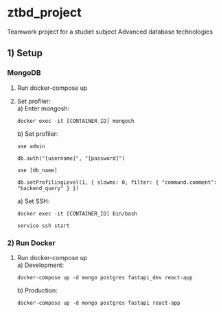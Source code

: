 # ztbd_project

Teamwork project for a studiet subject Advanced database technologies 

## 1) Setup
### MongoDB
1. Run docker-compose up
2. Set profiler:<br>
    a) Enter mongosh:
    ```
    docker exec -it [CONTAINER_ID] mongosh
    ```
    b) Set profiler:<br>
    ```
    use admin
    ```
    ```
    db.auth("[username]", "[password]")
    ```
    ```
    use [db_name]
    ```
    ```
    db.setProfilingLevel(1, { slowms: 0, filter: { "command.comment": "backend_query" } })
    ```

   a) Set SSH:
    ```
    docker exec -it [CONTAINER_ID] bin/bash
    ```
    ```
    service ssh start
    ```
    
   
### 2) Run Docker
1. Run docker-compose up<br>
   a) Development:
   ```
   docker-compose up -d mongo postgres fastapi_dev react-app
   ```
   b) Production:
   ```
   docker-compose up -d mongo postgres fastapi react-app
   ```
